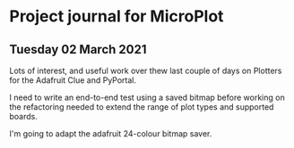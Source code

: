 # Project journal for MicroPlot

## Tuesday 02 March 2021

Lots of interest, and useful work over thew last couple of days on Plotters for the Adafruit Clue and PyPortal.

I need to write an end-to-end test using a saved bitmap before working on the refactoring needed to extend the range 
of plot types and supported boards.

I'm going to adapt the adafruit 24-colour bitmap saver.
